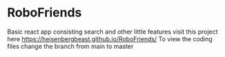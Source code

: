 # RoboFriends
Basic react app consisting search and other little features
visit this project here https://heisenbergbeast.github.io/RoboFriends/
To view the coding files change the branch from main to master
